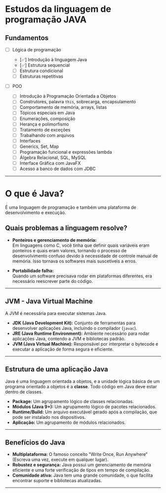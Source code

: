 # Estudos da linguagem de programação JAVA

## Fundamentos

- [ ] Lógica de programação

  - [✅] Introdução à linguagem Java
  - [✅] Estrutura sequencial
  - [ ] Estrutura condicional
  - [ ] Estruturas repetitivas

- [ ] POO
  - [ ] Introdução à Programação Orientada a Objetos
  - [ ] Construtores, palavra `this`, sobrecarga, encapsulamento
  - [ ] Comportamento de memória, arrays, listas
  - [ ] Tópicos especiais em Java
  - [ ] Enumerações, composição
  - [ ] Herança e polimorfismo
  - [ ] Tratamento de exceções
  - [ ] Trabalhando com arquivos
  - [ ] Interfaces
  - [ ] Generics, Set, Map
  - [ ] Programação funcional e expressões lambda
  - [ ] Álgebra Relacional, SQL, MySQL
  - [ ] Interface Gráfica com JavaFX
  - [ ] Acesso a banco de dados com JDBC

---

# O que é Java?

É uma linguagem de programação e também uma plataforma de desenvolvimento e execução.

## Quais problemas a linguagem resolve?

- **Ponteiros e gerenciamento de memória:**  
   Em linguagens como C, você tinha que definir quais variáveis eram ponteiros e quais eram valores, tornando o processo de desenvolvimento confuso devido à necessidade de controle manual de memória. Isso tornava os softwares mais suscetíveis a erros.

- **Portabilidade falha:**  
   Quando um software precisava rodar em plataformas diferentes, era necessário reescrever parte do código.

---

## JVM - Java Virtual Machine

A JVM é necessária para executar sistemas Java.

- **JDK (Java Development Kit):** Conjunto de ferramentas para desenvolver aplicações Java, incluindo o compilador (`javac`).
- **JRE (Java Runtime Environment):** Ambiente necessário para rodar aplicações Java, contendo a JVM e bibliotecas padrão.
- **JVM (Java Virtual Machine):** Responsável por interpretar o bytecode e executar a aplicação de forma segura e eficiente.

---

## Estrutura de uma aplicação Java

Java é uma linguagem orientada a objetos, e a unidade lógica básica de um programa orientado a objetos é a **classe**. Todo código em Java deve estar dentro de classes.

- **Package:** Um agrupamento lógico de classes relacionadas.
- **Módulos (Java 9+):** Um agrupamento lógico de pacotes relacionados.
- **Runtime/Build:** Um arquivo executável gerado após a compilação, que pode ser instalado nos dispositivos.
- **Aplicação:** Um agrupamento de módulos relacionados.

---

## Benefícios do Java

- **Multiplataforma:** O famoso conceito "Write Once, Run Anywhere" (Escreva uma vez, execute em qualquer lugar).
- **Robustez e segurança:** Java possui um gerenciamento de memória eficiente e uma forte verificação de tipos em tempo de compilação.
- **Comunidade ativa:** Java tem uma grande comunidade, o que facilita encontrar suporte e bibliotecas atualizadas.

---
